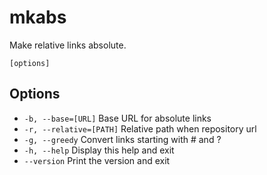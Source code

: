 # mkabs

Make relative links absolute.

```synopsis
[options]
```

## Options

* `-b, --base=[URL]` Base URL for absolute links
* `-r, --relative=[PATH]` Relative path when repository url
* `-g, --greedy` Convert links starting with # and ?
* `-h, --help` Display this help and exit
* `--version` Print the version and exit
